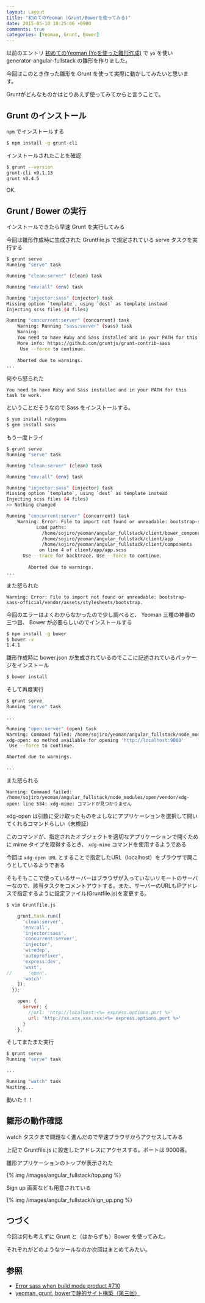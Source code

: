 ```yaml
---
layout: Layout
title: "初めてのYeoman (Grunt/Bowerを使ってみる)"
date: 2015-05-10 18:25:06 +0900
comments: true
categories: [Yeoman, Grunt, Bower]
---
```


以前のエントリ [初めてのYeoman (Yoを使った雛形作成)](http://blog.sojiro.me/blog/2015/05/06/the-first-step-of-yeoman/) で ``` yo ``` を使い generator-angular-fullstack の雛形を作りました。

今回はこのとき作った雛形を Grunt を使って実際に動かしてみたいと思います。

Gruntがどんなものかはとりあえず使ってみてからと言うことで。

## Grunt のインストール

 ``` npm ``` でインストールする

```bash
$ npm install -g grunt-cli
```

インストールされたことを確認

```bash
$ grunt --version
grunt-cli v0.1.13
grunt v0.4.5
```

OK.

## Grunt / Bower の実行

インストールできたら早速 Grunt を実行してみる

今回は雛形作成時に生成された Gruntfile.js で規定されている serve タスクを実行する

```bash
$ grunt serve
Running "serve" task

Running "clean:server" (clean) task

Running "env:all" (env) task

Running "injector:sass" (injector) task
Missing option `template`, using `dest` as template instead
Injecting scss files (4 files)

Running "concurrent:server" (concurrent) task
    Warning: Running "sass:server" (sass) task
    Warning: 
    You need to have Ruby and Sass installed and in your PATH for this task to work.
    More info: https://github.com/gruntjs/grunt-contrib-sass
     Use --force to continue.
    
    Aborted due to warnings.
...
```

何やら怒られた

```
You need to have Ruby and Sass installed and in your PATH for this task to work.
```

ということだそうなので Sass をインストールする。

```bash
$ yum install rubygems
$ gem install sass
```

もう一度トライ

```bash
$ grunt serve
Running "serve" task

Running "clean:server" (clean) task

Running "env:all" (env) task

Running "injector:sass" (injector) task
Missing option `template`, using `dest` as template instead
Injecting scss files (4 files)
>> Nothing changed

Running "concurrent:server" (concurrent) task
    Warning: Error: File to import not found or unreadable: bootstrap-sass-official/vendor/assets/stylesheets/bootstrap.
           Load paths:
             /home/sojiro/yeoman/angular_fullstack/client/bower_components
             /home/sojiro/yeoman/angular_fullstack/client/app
             /home/sojiro/yeoman/angular_fullstack/client/components
            on line 4 of client/app/app.scss
      Use --trace for backtrace. Use --force to continue.
        
        Aborted due to warnings.
...
```

また怒られた

```
Warning: Error: File to import not found or unreadable: bootstrap-sass-official/vendor/assets/stylesheets/bootstrap.
```

今回のエラーはよくわからなかったので少し調べると、 Yeoman 三種の神器の三つ目、 Bower が必要らしいのでインストールする

```bash
$ npm install -g bower
$ bower -v
1.4.1
```

雛形作成時に bower.json が生成されているのでここに記述されているパッケージをインストール

```bash
$ bower install
```

そして再度実行

```bash
$ grunt serve
Running "serve" task

...

Running "open:server" (open) task
Warning: Command failed: /home/sojiro/yeoman/angular_fullstack/node_modules/open/vendor/xdg-open: line 584: xdg-mime: コマンドが見つかりません
xdg-open: no method available for opening 'http://localhost:9000'
 Use --force to continue.

Aborted due to warnings.

...
```

また怒られる

```
Warning: Command failed: /home/sojiro/yeoman/angular_fullstack/node_modules/open/vendor/xdg-open: line 584: xdg-mime: コマンドが見つかりません
```

xdg-open は引数に受け取ったものをよしなにアプリケーションを選択して開いてくれるコマンドらしい（未検証）

このコマンドが、指定されたオブジェクトを適切なアプリケーションで開くために mime タイプを取得するとき、 ``` xdg-mime ``` コマンドを使用するようである

今回は ``` xdg-open URL ``` とすることで指定したURL（localhost）をブラウザで開こうとしているようである

そもそもここで使っているサーバーはブラウザが入っていないリモートのサーバーなので、該当タスクをコメントアウトする。また、サーバーのURLもIPアドレスで指定するように設定ファイル(Gruntfile.js)を変更する。

```bash
$ vim Gruntfile.js
```

```javascript
    grunt.task.run([
      'clean:server',
      'env:all',
      'injector:sass', 
      'concurrent:server',
      'injector',
      'wiredep',
      'autoprefixer',
      'express:dev',
      'wait',
//      'open',
      'watch'
    ]);
  });
```

```javascript
    open: {
      server: {
        //url: 'http://localhost:<%= express.options.port %>'
        url: 'http://xx.xxx.xxx.xxx:<%= express.options.port %>'
      }
    },
```

そしてまたまた実行

```bash
$ grunt serve
Running "serve" task

...

Running "watch" task
Waiting...
```

動いた！！

## 雛形の動作確認

watch タスクまで問題なく進んだので早速ブラウザからアクセスしてみる

上記で Gruntfile.js に設定したアドレスにアクセスする。ポートは 9000番。

雛形アプリケーションのトップが表示された

{% img /images/angular_fullstack/top.png %}

Sign up 画面なども用意されている

{% img /images/angular_fullstack/sign_up.png %}

## つづく

今回は何も考えずに Grunt と（はからずも）Bower を使ってみた。

それぞれがどのようなツールなのか次回はまとめてみたい。

## 参照

* [Error sass when build mode product #710](https://github.com/DaftMonk/generator-angular-fullstack/issues/710)
* [yeoman, grunt, bowerで静的サイト構築（第三回）](http://zkohi.hatenablog.com/entry/2013/12/14/021639)

